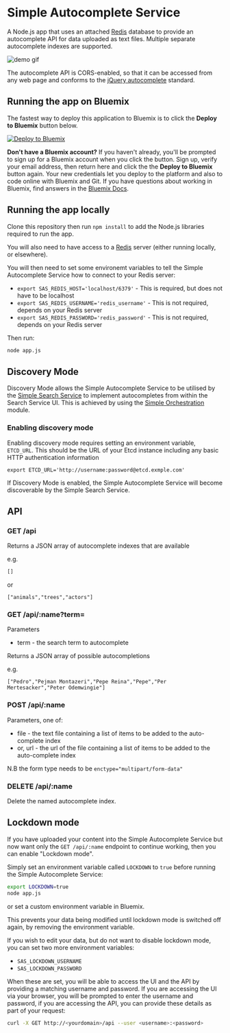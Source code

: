 # Simple Autocomplete Service

A Node.js app that uses an attached [Redis](http://redis.io/) database to provide an autocomplete API for data uploaded as text files. Multiple separate autocomplete indexes are supported.

![demo gif](https://raw.githubusercontent.com/ibm-cds-labs/simple-autocomplete-service/master/public/img/autocomplete.gif)

The autocomplete API is CORS-enabled, so that it can be accessed from any web page and conforms to the [jQuery autocomplete](http://api.jqueryui.com/autocomplete/) standard.

## Running the app on Bluemix

The fastest way to deploy this application to Bluemix is to click the **Deploy to Bluemix** button below.


[![Deploy to Bluemix](https://deployment-tracker.mybluemix.net/stats/be01814a6566e37954fce065bd643264/button.svg)](https://bluemix.net/deploy?repository=https://github.com/ibm-cds-labs/simple-autocomplete-service)

**Don't have a Bluemix account?** If you haven't already, you'll be prompted to sign up for a Bluemix account when you click the button.  Sign up, verify your email address, then return here and click the the **Deploy to Bluemix** button again. Your new credentials let you deploy to the platform and also to code online with Bluemix and Git. If you have questions about working in Bluemix, find answers in the [Bluemix Docs](https://www.ng.bluemix.net/docs/).

## Running the app locally
Clone this repository then run `npm install` to add the Node.js libraries required to run the app.

You will also need to have access to a [Redis](http://redis.io/) server (either running locally, or elsewhere).

You will then need to set some environemt variables to tell the Simple Autocomplete Service how to connect to your Redis server:

* `export SAS_REDIS_HOST='localhost/6379'` - This is required, but does not have to be localhost
* `export SAS_REDIS_USERNAME='redis_username'` - This is not required, depends on your Redis server
* `export SAS_REDIS_PASSWORD='redis_password'` - This is not required, depends on your Redis server

Then run:

```sh
node app.js
```

## Discovery Mode

Discovery Mode allows the Simple Autocomplete Service to be utilised by the  [Simple Search Service](https://github.com/ibm-cds-labs/simple-search-service) to implement autocompletes from within the Search Service UI. This is achieved by using the [Simple Orchestration](https://github.com/mattcollins84/simple-orchestration-js) module.

### Enabling discovery mode

Enabling discovery mode requires setting an environment variable, `ETCD_URL`. This should be the URL of your Etcd instance including any basic HTTP authentication information

```
export ETCD_URL='http://username:password@etcd.exmple.com'
```

If Discovery Mode is enabled, the Simple Autocomplete Service will become discoverable by the Simple Search Service.

## API

### GET /api

Returns a JSON array of autocomplete indexes that are available

e.g.

```js
[]
```

or 

```
["animals","trees","actors"]
```

### GET /api/:name?term=

Parameters

* term - the search term to autocomplete

Returns a JSON array of possible autocompletions

e.g.

```
["Pedro","Pejman Montazeri","Pepe Reina","Pepe","Per Mertesacker","Peter Odemwingie"]
```

### POST /api/:name

Parameters, one of:

* file - the text file containing a list of items to be added to the auto-complete index
* or, url - the url of the file containing a list of items to be added to the auto-complete index

N.B the form type needs to be `enctype="multipart/form-data"`

### DELETE /api/:name

Delete the named autocomplete index.

## Lockdown mode

If you have uploaded your content into the Simple Autocomplete Service but now want only the `GET /api/:name` endpoint to continue working, then you can enable "Lockdown mode".

Simply set an environment variable called `LOCKDOWN` to `true` before running the Simple Autocomplete Service:

```sh
export LOCKDOWN=true
node app.js
```

or set a custom environment variable in Bluemix.

This prevents your data being modified until lockdown mode is switched off again, by removing the environment variable.

If you wish to edit your data, but do not want to disable lockdown mode, you can set two more environment variables:

* `SAS_LOCKDOWN_USERNAME`
* `SAS_LOCKDOWN_PASSWORD`

When these are set, you will be able to access the UI and the API by providing a matching username and password. If you are accessing the UI via your browser, you will be prompted to enter the username and password, if you are accessing the API, you can provide these details as part of your request:

```bash
curl -X GET http://<yourdomain>/api --user <username>:<password>
```